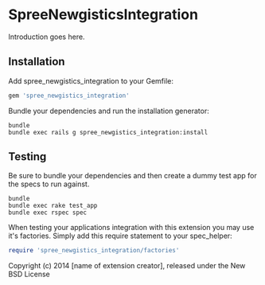 SpreeNewgisticsIntegration
==========================

Introduction goes here.

Installation
------------

Add spree_newgistics_integration to your Gemfile:

```ruby
gem 'spree_newgistics_integration'
```

Bundle your dependencies and run the installation generator:

```shell
bundle
bundle exec rails g spree_newgistics_integration:install
```

Testing
-------

Be sure to bundle your dependencies and then create a dummy test app for the specs to run against.

```shell
bundle
bundle exec rake test_app
bundle exec rspec spec
```

When testing your applications integration with this extension you may use it's factories.
Simply add this require statement to your spec_helper:

```ruby
require 'spree_newgistics_integration/factories'
```

Copyright (c) 2014 [name of extension creator], released under the New BSD License

